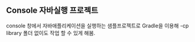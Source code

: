## Console 자바실행 프로젝트

console 창에서 자바애플리케이션을 실행하는 샘플프로젝트로 Gradle을 이용해 -cp library 폴더 없이도 작업 할 수 있게 해봄.

